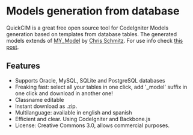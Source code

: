 # Models generation from database
QuickCIM is a great free open source tool for CodeIgniter Models generation based on templates from database tables.
The generated models extends of [MY_Model](https://github.com/ccschmitz/codeIgniter-base-model) by [Chris Schmitz](http://chris-schmitz.com/). For use info check [this post](http://davidburgosonline.com/desarrollo-web/2012/como-automatizar-modelos-codeigniter-my-model/).

## Features
* Supports Oracle, MySQL, SQLite and PostgreSQL databases
* Freaking fast: select all your tables in one click, add '_model' suffix in one click and download in another one!
* Classname editable
* Instant download as .zip.
* Multilanguage: available in english and spanish
* Efficient and clear. Using CodeIgniter and Backbone.js
* License: Creative Commons 3.0, allows commercial purposes.